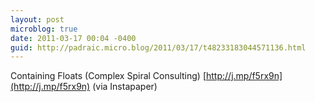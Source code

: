 ```yaml
---
layout: post
microblog: true
date: 2011-03-17 00:04 -0400
guid: http://padraic.micro.blog/2011/03/17/t48233183044571136.html
---
```

Containing Floats (Complex Spiral Consulting) [http://j.mp/f5rx9n](http://j.mp/f5rx9n) (via Instapaper)
